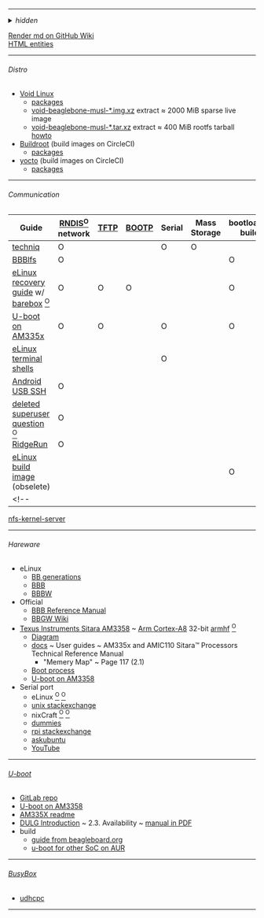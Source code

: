 
---

<details><summary><i>hidden</i></summary>

```
txt -> md
pacman -Qttq | grep python | sudo pacman -Rc -
https://pip.pypa.io/en/stable/installing/
https://pypi.org/project/PySocks/#history
https://github.com/joeyespo/grip
https://github.com/github/cmark-gfm

f='readme.md'
cat "$f" | cmark-gfm -t html >readme.html

echo "$f" | entr -cnp ""

tail--follow

Libreboot
‌‌‎sop8 clip 燒錄夾 (+ch341a)

GitHub Flavored Markdown html entity whitelist
https://github.com/jch/html-pipeline/blob/master/lib/html/pipeline/sanitization_filter.rb#L67

grab telegram saved messages
```
</details>

[Render md on GitHub Wiki](https://github.com/Un1Gfn/empty/wiki/_new)  
[HTML entities](http://www.amp-what.com/)  

---

###### Distro
* [Void Linux](https://voidlinux.org/)
  * [packages](https://voidlinux.org/packages/)
  * [void-beaglebone-musl-\*.img.xz](https://a-hel-fi.m.voidlinux.org/live/current/) extract &asymp; 2000 MiB sparse live image
  * [void-beaglebone-musl-\*.tar.xz](https://a-hel-fi.m.voidlinux.org/live/current/) extract &asymp; 400 MiB rootfs tarball [howto](https://wiki.voidlinux.org/Beaglebone)
* [Buildroot](https://buildroot.org/) (build images on CircleCI)
  * [packages](https://git.busybox.net/buildroot/tree/package)
* [yocto](https://www.yoctoproject.org/) (build images on CircleCI)
  * [packages](https://layers.openembedded.org/layerindex/branch/master/recipes/)

---

###### Communication
<!-- Guide RNDIS TFTP BOOTP Serial Mass bootloader kernel userspace NFS SSH-->
|Guide|[RNDIS](https://en.wikipedia.org/wiki/RNDIS)[<sup>O</sup>](https://en.wikipedia.org/wiki/Ethernet_over_USB)<br>network|[TFTP](https://en.wikipedia.org/wiki/Trivial_File_Transfer_Protocol)|[BOOTP](https://en.wikipedia.org/wiki/Bootstrap_Protocol)|Serial|Mass<br>Storage|bootloader<br>build|kernel<br>build|userspace<br>build|NFS|SSH|
|-|-|-|-|-|-|-|-|-|-|-|
|[techniq](https://github.com/techniq/wiki/wiki/Linux-USB-Gadget-API)|O|||O|O||||||
|[BBBlfs](https://github.com/ungureanuvladvictor/BBBlfs)|O|||||O|O|O|||
|[eLinux recovery guide](https://elinux.org/AM335x_recovery) w/ [barebox](https://www.barebox.org/) [<sup>O</sup>](https://www.pengutronix.de/en/software/barebox.html)|O|O|O|||O|||||
|[U-boot on AM335x](https://processors.wiki.ti.com/index.php/AM335x_U-Boot_User's_Guide)|O|O||O||O|||O||
|[eLinux terminal shells](https://elinux.org/Beagleboard:Terminal_Shells)||||O||||||O|
|[Android USB SSH](https://stackoverflow.com/questions/44926644/control-beaglebone-black-linux-with-android-smartphone-through-usb-cable)|O|||||||||O|
|[deleted superuser question](https://superuser.com/questions/1529130/linux-tethering-ethernet-over-usb-network-device-usb0-not-exposed-after-loading) [<sup>O</sup>](https://github.com/techniq/wiki/wiki/Linux-USB-Gadget-API#network-g_ether)|O||||||||||
|[RidgeRun](https://developer.ridgerun.com/wiki/index.php/How_to_use_USB_device_networking)|O||||||||O||
|[eLinux build image](https://elinux.org/Beagleboard:BeagleBoneBlack_Rebuilding_Software_Image) (obselete)||||||O|O|O|||
<!-- |||||||||||| -->
[nfs-kernel-server](https://bootlin.com/blog/tftp-nfs-booting-beagle-bone-black-wireless-pocket-beagle)  

---

###### Hareware
* eLinux
  * [BB generations](https://elinux.org/BeagleBone_Community)
  * [BBB](https://elinux.org/Beagleboard:BeagleBoneBlack)
  * [BBBW](https://elinux.org/Beagleboard:BeagleBoneBlackWireless)
* Official
  * [BBB Reference Manual](https://github.com/beagleboard/beaglebone-black/wiki/System-Reference-Manual)
  * [BBGW Wiki](http://wiki.seeedstudio.com/BeagleBone_Green_Wireless/#specification)
* [Texus Instruments Sitara AM3358](http://www.ti.com/product/AM3358) ~ [Arm Cortex-A8](https://en.wikipedia.org/wiki/ARM_Cortex-A8) 32-bit [armhf](https://wiki.debian.org/ArmHardFloatPort#Supported_devices) [<sup>O</sup>](https://wiki.debian.org/ArmEabiPort)
  * [Diagram](http://www.ti.com/data-sheets/diagram.tsp?genericPartNumber=AM3358&diagramId=SPRS717K)
  * [docs](http://www.ti.com/product/AM3358/technicaldocuments) ~ User guides ~ AM335x and AMIC110 Sitara™ Processors Technical Reference Manual
    * "Memery Map" ~ Page 117 (2.1)
  * [Boot process](https://processors.wiki.ti.com/index.php/AM335x_board_bringup_tips)
  * [U-boot on AM3358](https://processors.wiki.ti.com/index.php/AM335x_U-Boot_User's_Guide)
* Serial port
  * eLinux [<sup>O</sup>](https://elinux.org/Beagleboard:BeagleBone_Black_Serial) [<sup>O</sup>](https://elinux.org/Beagleboard:Terminal_Shells#Serial_Connect)
  * [unix stackexchange](https://unix.stackexchange.com/questions/22545/how-to-connect-to-a-serial-port-as-simple-as-using-ssh)
  * nixCraft [<sup>O</sup>](https://www.cyberciti.biz/faq/find-out-linux-serial-ports-with-setserial/) [<sup>O</sup>](https://www.cyberciti.biz/hardware/5-linux-unix-commands-for-connecting-to-the-serial-console/)
  * [dummies](https://www.dummies.com/computers/beaglebone/how-to-connect-the-beaglebone-black-via-serial-over-usb/)
  * [rpi stackexchange](https://raspberrypi.stackexchange.com/a/15825/71791)
  * [askubuntu](https://askubuntu.com/a/474560/634976)
  * [YouTube](https://www.youtube.com/watch?v=3y1LMNPoaJI)

---

###### [U-boot](https://www.denx.de/wiki/U-Boot)
* [GitLab repo](https://gitlab.denx.de/u-boot)
* [U-boot on AM3358](https://processors.wiki.ti.com/index.php/AM335x_U-Boot_User's_Guide)
* [AM335X readme](https://gitlab.denx.de/u-boot/u-boot/tree/master/board/ti/am335x)
* [DULG Introduction](https://www.denx.de/wiki/view/DULG/Introduction) ~ 2.3. Availability ~ [manual in PDF](http://www.denx.de/wiki/publish/DULG/DULG-canyonlands.pdf)
* build
  * [guide from beagleboard.org](http://beagleboard.org/project/U-Boot+%28V1%29/)
  * [u-boot for other SoC on AUR](https://aur.archlinux.org/packages/?O=0&SeB=nd&K=u-boot&outdated=&SB=n&SO=a&PP=50&do_Search=Go)

---

###### [BusyBox](https://www.busybox.net/)
* [udhcpc](https://en.wikipedia.org/wiki/Udhcpc)

---
